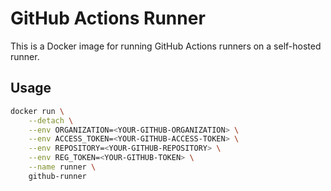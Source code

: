 # GitHub Actions Runner

This is a Docker image for running GitHub Actions runners on a self-hosted runner.

## Usage
  
```bash
docker run \
    --detach \
    --env ORGANIZATION=<YOUR-GITHUB-ORGANIZATION> \
    --env ACCESS_TOKEN=<YOUR-GITHUB-ACCESS-TOKEN> \
    --env REPOSITORY=<YOUR-GITHUB-REPOSITORY> \
    --env REG_TOKEN=<YOUR-GITHUB-TOKEN> \
    --name runner \
    github-runner
```
